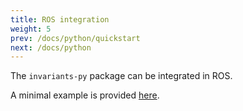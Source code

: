 ```yaml
---
title: ROS integration
weight: 5
prev: /docs/python/quickstart
next: /docs/python
---
```



The `invariants-py` package can be integrated in ROS.

A minimal example is provided [here](https://gitlab.kuleuven.be/robotgenskill/ros-packages/invariants_py_ros).
